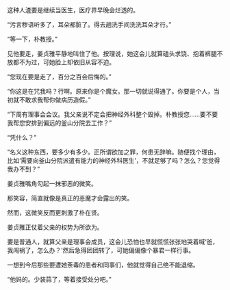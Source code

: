 这种人渣要是继续当医生，医疗界早晚会烂透的。

“污言秽语听多了，耳朵都脏了。得去趟洗手间洗洗耳朵才行。”

“等一下，朴教授。”

见他要走，姜贞雅平静地叫住了他。按理说，她这会儿就算磕头求饶、抱着裤腿不放都不为过，可她脸上却依旧从容不迫。

“您现在要是走了，百分之百会后悔的。”

“你这是在咒我吗？行啊。原来你是个魔女。那一切就说得通了。你要是个人，当初就不敢求我帮你做病历造假。”

“下周有理事会会议。我父亲说不定会把神经外科整个毁掉。朴教授您……要不要我帮您安排到偏远的釜山分院去工作？”

“凭什么？”

“名义这种东西，要多少有多少。正所谓欲加之罪，何患无辞嘛。随便找个理由，比如‘需要向釜山分院派遣有能力的神经外科医生’，不就足够了吗？怎么？您觉得我办不到？”

姜贞雅嘴角勾起一抹邪恶的微笑。

那笑容，简直就像是真正的恶魔才会露出的笑。

然而，这微笑反而更刺激了朴在贤。

姜贞雅正仗着父亲的权势为所欲为。

要是普通人，就算父亲是理事会成员，这会儿恐怕也早就慌慌张张地哭着喊‘爸，我闯祸了，怎么办？’然后急得团团转了，可她偏偏像个暴君一样行事。

一想到今后那些要遭她荼毒的患者和同事们，他就觉得自己绝不能退缩。

“他妈的。少装蒜了，等着接受处分吧。”
